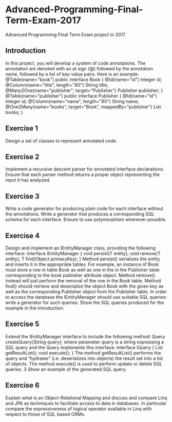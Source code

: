 # Advanced-Programming-Final-Term-Exam-2017
Advanced Programming  Final Term Exam project in 2017
## Introduction
In this project, you will develop a system of code annotations. The annotation are denoted with an at sign (@)
followed by the annotation name, followed by a list of key-value pairs. Here is an example:
@Table(name="book")
public interface Book {
@Id(name="id")
Integer id;
@Column(name="title", length="80")
String title;
@Many2One(name="publisher", target="Publisher")
Publisher publisher;
}
@Table(name=”publisher”)
public interface Publisher {
@Id(name="id")
Integer id;
@Column(name="name", length="80")
String name;
@One2Many(name="books", target="Book",
 mappedBy="publisher")
 List<Book> books;
}
## Exercise 1
Design a set of classes to represent annotated code.
## Exercise 2
Implement a recursive descent parser for annotated interface declarations. Ensure that each parser method returns
a proper object representing the input it has analyzed.
## Exercise 3
Write a code generator for producing plain code for each interface without the annotations. Write a generator
that produces a corresponding SQL schema for each interface.
Ensure to use polymorphism whenever possible.
## Exercise 4
Design and implement an IEntityManager class, providing the following interface:
interface IEntityManager<T> {
 void persist(T entity);
 void remove(T entity);
 T find(Object primaryKey);
}
Method persist() serializes the entity and inserts it in the appropriate tables. For example, an instance of
Book must store a row in table Book as well as one in the in the Publisher table corresponding to the book
publisher attribute object. Method remove() instead will just perform the removal of the row in the Book
table.
Method find() should retrieve and deserialize the object Book with the given key as well as the
corresponding Publisher object from the Publisher table.
In order to access the database the IEntityManager should use suitable SQL queries: write a generator for
such queries.
Show the SQL queries produced for the example in the introduction.
## Exercise 5
Extend the IEntityManager interface to include the following method:
 Query<T> createQuery(String query);
where parameter query is a string expressing a SQL query and the Query implements this interface:
interface IQuery<T> {
 List<T> getResultList();
 void execute();
}
The method getResultList() performs the query and “hydrates” (i.e. deserializes into objects) the result
set into a list of objects.
The method execute() is used to perform update or delete SQL queries.
3
Show an example of the generated SQL query.
## Exercise 6
Explain what is an Object-Relational Mapping and discuss and compare Linq and JPA as techniques to facilitate
access to data in databases. In particular compare the expressiveness of logical operator available in Linq with
respect to those of SQL based ORMs.

